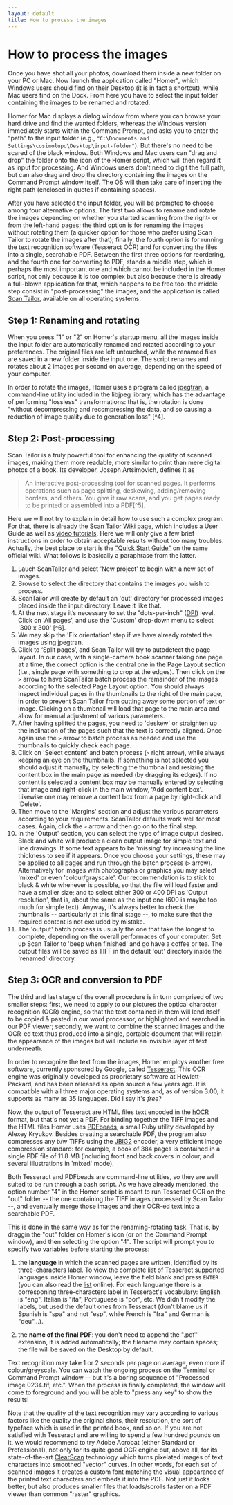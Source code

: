 ```yaml
---
layout: default
title: How to process the images
---
```


# How to process the images #

Once you have shot all your photos, download them inside a new folder on your PC or Mac. Now launch the application called "Homer", which Windows users should find on their Desktop (it is in fact a shortcut), while Mac users find on the Dock. From here you have to select the input folder containing the images to be renamed and rotated. 

Homer for Mac displays a dialog window from where you can browse your hard drive and find the wanted folders, whereas the Windows version immediately starts within the Command Prompt, and asks you to enter the "path" to the input folder (e.g., `"C:\Documents and Settings\cosimolupo\Desktop\input-folder"`). But there's no need to be scared of the black window. Both Windows and Mac users can "drag and drop" the folder onto the icon of the Homer script, which will then regard it as input for processing. And Windows users don't need to digit the full path, but can also drag and drop the directory containing the images on the Command Prompt window itself. The OS will then take care of inserting the right path (enclosed in quotes if containing spaces).

After you have selected the input folder, you will be prompted to choose among four alternative options. The first two allows to rename and rotate the images depending on whether you started scanning from the right- or from the left-hand pages; the third option is for renaming the images without rotating them (a quicker option for those who prefer using Scan Tailor to rotate the images after that); finally, the fourth option is for running the text recognition software (Tesseract OCR) and for converting the files into a single, searchable PDF. Between the first three options for reordering, and the fourth one for converting to PDF, stands a middle step, which is perhaps the most important one and which cannot be included in the Homer script, not only because it is too complex but also because there is already a full-blown application for that, which happens to be free too: the middle step consist in "post-processing" the images, and the application is called [Scan Tailor][17], available on all operating systems.

## Step 1: Renaming and rotating ##

When you press "1" or "2" on Homer's startup menu, all the images inside the input folder are automatically renamed and rotated according to your preferences. The original files are left untouched, while the renamed files are saved in a new folder inside the input one. The script renames and rotates about 2 images per second on average, depending on the speed of your computer. 

In order to rotate the images, Homer uses a program called [jpegtran][16], a command-line utility included in the libjpeg library, which has the advantage of performing "lossless" transformations: that is, the rotation is done "without decompressing and recompressing the data, and so causing a reduction of image quality due to generation loss" [^4].

## Step 2: Post-processing ##

Scan Tailor is a truly powerful tool for enhancing the quality of scanned images, making them more readable, more similar to print than mere digital photos of a book. Its developer, Joseph Artsimovich, defines it as

> An interactive post-processing tool for scanned pages. It performs operations such as page splitting, deskewing, adding/removing borders, and others. You give it raw scans, and you get pages ready to be printed or assembled into a PDF[^5]. 

Here we will not try to explain in detail how to use such a complex program. For that, there is already the [Scan Tailor Wiki][18] page, which includes a User Guide as well as [video tutorials][20]. Here we will only give a few brief instructions in order to obtain acceptable results without too many troubles. Actually, the best place to start is the ["Quick Start Guide"][19] on the same official wiki. What follows is basically a paraphrase from the latter.

1. Lauch ScanTailor and select 'New project' to begin with a new set of images.
2. Browse to select the directory that contains the images you wish to process.
3. ScanTailor will create by default an 'out' directory for processed images placed inside the input directory. Leave it like that.
4. At the next stage it’s necessary to set the "dots-per-inch" ([DPI][21]) level. Click on 'All pages', and use the 'Custom' drop-down menu to select '300 x 300' [^6]. 
5. We may skip the 'Fix orientation' step if we have already rotated the images using jpegtran.
6. Click to ‘Split pages’, and Scan Tailor will try to autodetect the page layout. In our case, with a single-camera book scanner taking one page at a time, the correct option is the central one  in the Page Layout section (i.e., single page with something to crop at the edges). Then click on the `>` arrow to have ScanTailor batch process the remainder of the images according to the selected Page Layout option. You should always inspect individual pages in the thumbnails to the right of the main page, in order to prevent Scan Tailor from cutting away some portion of text or image. Clicking on a thumbnail will load that page to the main area and allow for manual adjustment of various parameters.
8. After having splitted the pages, you need to 'deskew' or straighten up the inclination of the pages such that the text is correctly aligned. Once again use the `>` arrow to batch process as needed and use the thumbnails to quickly check each page.
9. Click on 'Select content' and batch process (`>` right arrow), while always keeping an eye on the thumbnails. If something is not selected you should adjust it manually, by selecting the thumbnail and resizing the content box in the main page as needed (by dragging its edges). If no content is selected a content box may be manually entered by selecting that image and right-click in the main window, 'Add content box'. Likewise one may remove a content box from a page by right-click and 'Delete'.
10. Then move to the 'Margins' section and adjust the various parameters according to your requirements. ScanTailor defaults work well for most cases. Again, click the `>` arrow and then go on to the final step.
11. In the 'Output' section, you can select the type of image output desired. Black and white will produce a clean output image for simple text and line drawings. If some text appears to be 'missing' try increasing the line thickness to see if it appears. Once you choose your settings, these may be applied to all pages and run through the batch process (`>` arrow). Alternatively for images with photographs or graphics you may select 'mixed' or even 'colour/grayscale'. Our recommendation is to stick to black & white whenever is possible, so that the file will load faster and have a smaller size; and to select either 300 or 400 DPI as 'Output resolution', that is, about the same as the input one (600 is maybe too much for simple text). Anyway, it's always better to check the thumbnails -- particularly at this final stage --, to make sure that the required content is not excluded by mistake.
12. The 'output' batch process is usually the one that take the longest to complete, depending on the overall performaces of your computer. Set up Scan Tailor to 'beep when finished' and go have a coffee or tea. The output files will be saved as TIFF in the default 'out' directory inside the 'renamed' directory.

## Step 3: OCR and conversion to PDF ##

The third and last stage of the overall procedure is in turn comprised of two smaller steps: first, we need to apply to our pictures the optical character recognition (OCR) engine, so that the text contained in them will lend itself to be copied & pasted in our word processor, or highlighted and searched in our PDF viewer; secondly, we want to combine the scanned images and the OCR-ed text thus produced into a single, portable document that will retain the appearance of the images but will include an invisible layer of text underneath.

In order to recognize the text from the images, Homer employs another free software, currently sponsored by Google, called [Tesseract][23]. This OCR engine was originally developed as proprietary software at Hewlett-Packard, and has been released as open source a few years ago. It is compatible with all three major operating systems and, as of version 3.00, it supports as many as 35 languages. Did I say it's *free*?

Now, the output of Tesseract are HTML files text encoded in the [hOCR][24] format, but that's not yet a PDF. For binding together the TIFF images and the HTML files Homer uses [PDFbeads][25], a small Ruby utility developed by Alexey Kryukov. Besides creating a searchable PDF, the program also compresses any b/w TIFFs using the [JBIG2][28] encoder, a very efficient image compression standard: for example, a book of 384 pages is contained in a single PDF file of 11.8 MB (including front and back covers in colour, and several illustrations in 'mixed' mode).

Both Tesseract and PDFbeads are command-line utilities, so they are well suited to be run through a bash script. As we have already mentioned, the option number "4" in the Homer script is meant to run Tesseract OCR on the "out" folder -- the one containing the TIFF images processed by Scan Tailor --, and eventually merge those images and their OCR-ed text into a searchable PDF.

This is done in the same way as for the renaming-rotating task. That is, by draggin the "out" folder on Homer's icon (or on the Command Prompt window), and then selecting the option "4". The script will prompt you to specify two variables before starting the process:

1. the **language** in which the scanned pages are written, identified by its three-characters label. To view the complete list of Tesseract supported languages inside Homer window, leave the field blank and press `ENTER` (you can also read the [list][26] online). For each languange there is a corresponing three-characters label in Tesseract's vocabulary: English is "eng", Italian is "ita", Portuguese is "por", etc. We didn't modify the labels, but used the default ones from Tesseract (don't blame us if Spanish is "spa" and not "esp", while French is "fra" and German is "deu"…). 

2. the **name of the final PDF**: you don't need to append the ".pdf" extension, it is added automatically; the filename may contain spaces; the file will be saved on the Desktop by default.

Text recognition may take 1 or 2 seconds per page on average, even more if colour/greyscale. You can watch the ongoing process on the Terminal or Command Prompt window -- but it's a boring sequence of "Processed image 0234.tif, etc.". When the process is finally completed, the window will come to foreground and you will be able to "press any key" to show the results!

Note that the quality of the text recognition may vary according to various factors like the quality the original shots, their resolution, the sort of typeface which is used in the printed book, and so on. If you are not satisfied with Tesseract and are willing to spend a few hundred pounds on it, we would recommend to try Adobe Acrobat (either Standard or Professional), not only for its quite good OCR engine but, above all, for its state-of-the-art [ClearScan][27] technology which turns pixelated images of text characters into smoothed "vector" curves. In other words, for each set of scanned images it creates a custom font matching the visual appearance of the printed text characters and embeds it into the PDF. Not just it looks better, but also produces smaller files that loads/scrolls faster on a PDF viewer than common "raster" graphics.

 [16]: http://en.wikipedia.org/wiki/Jpegtran "libjpeg (from Wikipedia)"
 [17]: http://scantailor.sourceforge.net/ "About | Scan Tailor"
 [18]: http://sourceforge.net/apps/mediawiki/scantailor/index.php?title=Main_Page "Main Page | Scan Tailor Wiki"
 [19]: http://sourceforge.net/apps/mediawiki/scantailor/index.php?title=Quick_Start_Guide "Quick Start Guide | Scan Tailor Wiki"
 [20]: http://vimeo.com/12524529 "Scan Tailor Tutorial | Joseph Artsimovich on Vimeo"
 [21]: http://en.wikipedia.org/wiki/Dots_per_inch "Dots per inches (from Wikipedia)"
 [22]: http://www.google.com/search?client=safari&rls=en&q=centimeters+to+inches&ie=UTF-8&oe=UTF-8 "centimeters to inches - Google Search"
 [23]: http://code.google.com/p/tesseract-ocr/ "Tesseract OCR"
 [24]: http://en.wikipedia.org/wiki/HOCR "hOCR (from Wikipedia)"
 [25]: http://rubygems.org/gems/pdfbeads "PDFbeads | RubyGems.org"
 [26]: http://code.google.com/p/tesseract-ocr/downloads/list "Download List | Tesseract OCR"
 [27]: http://acrobatusers.com/tutorials/better-pdf-ocr-clearscan-smaller-looks-better "Clear Scan: How it works"
 [28]: http://en.wikipedia.org/wiki/JBIG2 "JBIG2 (from Wikipedia)"